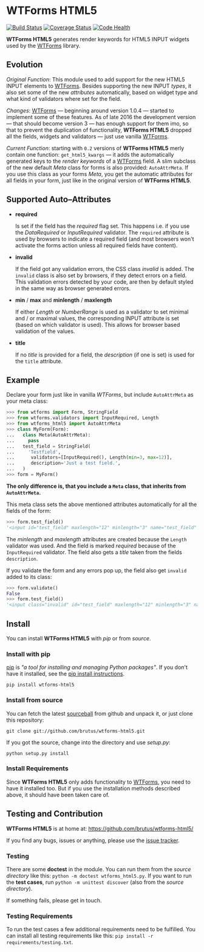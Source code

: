 # WTForms HTML5

[![Build Status](https://travis-ci.org/brutus/wtforms-html5.svg?branch=master)](https://travis-ci.org/brutus/wtforms-html5)
[![Coverage Status](https://coveralls.io/repos/github/brutus/wtforms-html5/badge.svg?branch=master)](https://coveralls.io/github/brutus/wtforms-html5?branch=master)
[![Code Health](https://landscape.io/github/brutus/wtforms-html5/master/landscape.svg?style=flat)](https://landscape.io/github/brutus/wtforms-html5/master)

**WTForms HTML5** generates render keywords for HTML5 INPUT widgets used by the
[WTForms][] library.

## Evolution

_Original Function_: This module used to add support for the new HTML5 INPUT
elements to [WTForms][]. Besides supporting the new INPUT _types_, it also set
some of the new _attributes_ automatically, based on widget type and what kind
of validators where set for the field.

_Changes_: [WTForms][] — beginning around version 1.0.4 — started to implement
some of these features. As of late 2016 the development version — that
should become version 3 — has enough support for them imo, so that to prevent
the duplication of functionality, **WTForms HTML5** dropped all the fields,
widgets and validators — just use vanilla [WTForms][].

_Current Function_: starting with `0.2` versions of **WTForms HTML5** merly
contain one function: `get_html5_kwargs` — it adds the automatically generated
keys to the _render keywords_ of a [WTForms][] field. A slim subclass of the new
default _Meta_ class for forms is also provided: `AutoAttrMeta`. If you use this
class as your forms _Meta_, you get the automatic attributes for all fields in
your form, just like in the original version of **WTForms HTML5**.

## Supported Auto–Attributes

- **required**

  Is set if the field has the _required_ flag set. This happens i.e. if you use
  the _DataRequired_ or _InputRequired_ validator. The `required` attribute is
  used by browsers to indicate a required field (and most browsers won't
  activate the forms action unless all required fields have content).

- **invalid**

  If the field got any validation errors, the CSS class _invalid_ is added. The
  `invalid` class is also set by browsers, if they detect errors on a field.
  This validation errors detected by your code, are then by default styled in
  the same way as browser generated errors.

- **min** / **max** and **minlength** / **maxlength**

  If either _Length_ or _NumberRange_ is used as a validator to set minimal
  and / or maximal values, the corresponding INPUT attribute is
  set (based on which validator is used). This allows for browser based
  validation of the values.

- **title**

  If no _title_ is provided for a field, the _description_ (if one is set) is
  used for the `title` attribute.

## Example

Declare your form just like in vanilla _WTForms_, but include `AutoAttrMeta`
as your meta class:

```py
>>> from wtforms import Form, StringField
>>> from wtforms.validators import InputRequired, Length
>>> from wtforms_html5 import AutoAttrMeta
>>> class MyForm(Form):
...   class Meta(AutoAttrMeta):
...     pass
...   test_field = StringField(
...     'Testfield',
...      validators=[InputRequired(), Length(min=3, max=12)],
...      description='Just a test field.',
...   )
>>> form = MyForm()
```

**The only difference is, that you include a `Meta` class, that inherits from
`AutoAttrMeta`.**

This meta class sets the above mentioned attributes automatically for all the
fields of the form:

```py
>>> form.test_field()
'<input id="test_field" maxlength="12" minlength="3" name="test_field" required title="Just a test field." type="text" value="">'
```

The _minlength_ and _maxlength_ attributes are created because the `Length`
validator was used. And the field is marked _required_ because of the
`InputRequired` validator. The field also gets a _title_ taken from the fields
`description`.

If you validate the form and any errors pop up, the field also get `invalid`
added to its class:

```py
>>> form.validate()
False
>>> form.test_field()
'<input class="invalid" id="test_field" maxlength="12" minlength="3" name="test_field" required title="Just a test field." type="text" value="">'
```

## Install

You can install **WTForms HTML5** with _pip_ or from _source_.

### Install with pip

[pip][] is _"a tool for installing and managing Python packages"_. If you don't
have it installed, see the [pip install instructions][].

`pip install wtforms-html5`

### Install from source

You can fetch the latest [sourceball][] from github and unpack it, or just
clone this repository:

`git clone git://github.com/brutus/wtforms-html5.git`

If you got the source, change into the directory and use _setup.py_:

`python setup.py install`

### Install Requirements

Since **WTForms HTML5** only adds functionality to [WTForms][], you need to
have it installed too. But if you use the installation methods described
above, it should have been taken care of.

## Testing and Contribution

**WTForms HTML5** is at home at: https://github.com/brutus/wtforms-html5/

If you find any bugs, issues or anything, please use the [issue tracker][].

### Testing

There are some **doctest** in the module. You can run them from the _source
directory_ like this: `python -m doctest wtforms_html5.py`. If you want to
run the **test cases**, run `python -m unittest discover` (also from the
_source directory_).

If something fails, please get in touch.

### Testing Requirements

To run the test cases a few additional requirements need to be fulfilled. You
can install all testing requirements like this: `pip install -r requirements/testing.txt`.

[home]: https://github.com/brutus/wtforms-html5/
[sourceball]: https://github.com/brutus/wtforms-html5/zipball/master
[issue tracker]: https://github.com/brutus/wtforms-html5/issues
[wtforms]: http://wtforms.simplecodes.com/
[pip]: http://www.pip-installer.org/en/latest/index.html
[pip install instructions]: http://www.pip-installer.org/en/latest/installing.html
